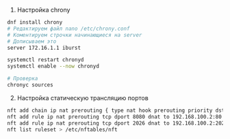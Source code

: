 1. Настройка chrony
```bash
dnf install chrony
# Редактируем файл nano /etc/chrony.conf
# Коментируем строчки начинающиеся на server
# Дописываем это
server 172.16.1.1 iburst 

systemctl restart chronyd
systemctl enable --now chronyd

# Проверка
chronyc sources
```

2. Настройка статическую трансляцию портов
```bash
nft add chain ip nat prerouting { type nat hook prerouting priority dstnat\;}
nft add rule ip nat prerouting tcp dport 8080 dnat to 192.168.100.2:80
nft add rule ip nat prerouting tcp dport 2026 dnat to 192.168.100.2:2026
nft list ruleset > /etc/nftables/nft
```